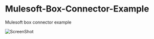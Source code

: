 # Mulesoft-Box-Connector-Example
Mulesoft box connector example

![ScreenShot](https://github.com/M-Thirumal/Mulesoft-Box-Connector-Example/src/test/resources/stream.png)
